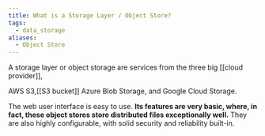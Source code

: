```yaml
---
title: What is a Storage Layer / Object Store?
tags:
  - data_storage
aliases:
  - Object Store
---
```

A storage layer or object storage are services from the three big [[cloud provider]], 

AWS S3,[[S3 bucket]]
Azure Blob Storage,
and Google Cloud Storage. 

The web user interface is easy to use. **Its features are very basic, where, in fact, these object stores store distributed files exceptionally well.** They are also highly configurable, with solid security and reliability built-in.

